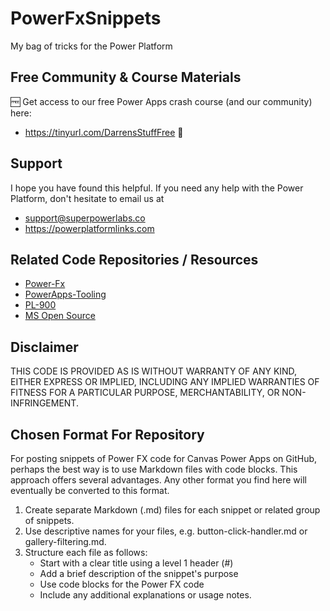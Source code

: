 # PowerFxSnippets
My bag of tricks for the Power Platform

## Free Community & Course Materials
🆓 Get access to our free Power Apps crash course (and our community) here: 
- https://tinyurl.com/DarrensStuffFree 🔗

## Support

I hope you have found this helpful. If you need any help with the Power Platform, don't hesitate to email us at 

- support@superpowerlabs.co
- https://powerplatformlinks.com

## Related Code Repositories / Resources

- [Power-Fx](https://github.com/microsoft/Power-Fx)
- [PowerApps-Tooling](https://github.com/microsoft/PowerApps-Tooling)
- [PL-900](https://github.com/MicrosoftLearning/PL-900-Microsoft-Power-Platform-Fundamentals)
- [MS Open Source](https://opensource.microsoft.com/blog/)

## Disclaimer
THIS CODE IS PROVIDED AS IS WITHOUT WARRANTY OF ANY KIND, EITHER EXPRESS OR IMPLIED, INCLUDING ANY IMPLIED WARRANTIES OF FITNESS FOR A PARTICULAR PURPOSE, MERCHANTABILITY, OR NON-INFRINGEMENT.

## Chosen Format For Repository

For posting snippets of Power FX code for Canvas Power Apps on GitHub, perhaps the best way is to use Markdown files with code blocks. This approach offers several advantages. Any other format you find here will eventually be converted to this format. 

1. Create separate Markdown (.md) files for each snippet or related group of snippets.
2. Use descriptive names for your files, e.g. button-click-handler.md or gallery-filtering.md.
3. Structure each file as follows:
    - Start with a clear title using a level 1 header (#)
    - Add a brief description of the snippet's purpose
    - Use code blocks for the Power FX code
    - Include any additional explanations or usage notes.
